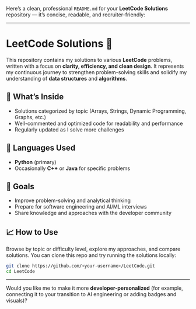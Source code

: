 Here’s a clean, professional `README.md` for your **LeetCode Solutions** repository — it’s concise, readable, and recruiter-friendly:

---

# LeetCode Solutions 🚀

This repository contains my solutions to various **LeetCode** problems, written with a focus on **clarity, efficiency, and clean design**. It represents my continuous journey to strengthen problem-solving skills and solidify my understanding of **data structures** and **algorithms**.

## 🧠 What’s Inside

* Solutions categorized by topic (Arrays, Strings, Dynamic Programming, Graphs, etc.)
* Well-commented and optimized code for readability and performance
* Regularly updated as I solve more challenges

## 🧩 Languages Used

* **Python** (primary)
* Occasionally **C++** or **Java** for specific problems

## 🎯 Goals

* Improve problem-solving and analytical thinking
* Prepare for software engineering and AI/ML interviews
* Share knowledge and approaches with the developer community

## 📈 How to Use

Browse by topic or difficulty level, explore my approaches, and compare solutions. You can clone this repo and try running the solutions locally:

```bash
git clone https://github.com/<your-username>/LeetCode.git
cd LeetCode
```

---

Would you like me to make it more **developer-personalized** (for example, connecting it to your transition to AI engineering or adding badges and visuals)?
